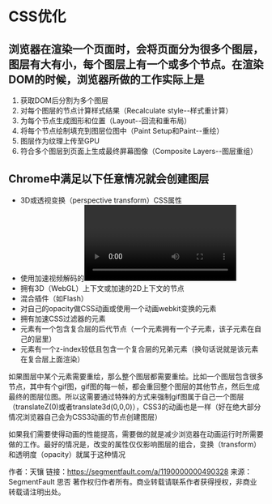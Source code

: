 # CSS优化

## 浏览器在渲染一个页面时，会将页面分为很多个图层，图层有大有小，每个图层上有一个或多个节点。在渲染DOM的时候，浏览器所做的工作实际上是

1. 获取DOM后分割为多个图层
2. 对每个图层的节点计算样式结果（Recalculate style--样式重计算）
3. 为每个节点生成图形和位置（Layout--回流和重布局）
4. 将每个节点绘制填充到图层位图中（Paint Setup和Paint--重绘）
5. 图层作为纹理上传至GPU
6. 符合多个图层到页面上生成最终屏幕图像（Composite Layers--图层重组）

## Chrome中满足以下任意情况就会创建图层

* 3D或透视变换（perspective transform）CSS属性
* 使用加速视频解码的<video>节点
* 拥有3D（WebGL）上下文或加速的2D上下文的<canvas>节点
* 混合插件（如Flash）
* 对自己的opacity做CSS动画或使用一个动画webkit变换的元素
* 拥有加速CSS过滤器的元素
* 元素有一个包含复合层的后代节点（一个元素拥有一个子元素，该子元素在自己的层里）
* 元素有一个z-index较低且包含一个复合层的兄弟元素（换句话说就是该元素在复合层上面渲染）

如果图层中某个元素需要重绘，那么整个图层都需要重绘。比如一个图层包含很多节点，其中有个gif图，gif图的每一帧，都会重回整个图层的其他节点，然后生成最终的图层位图。所以这需要通过特殊的方式来强制gif图属于自己一个图层（translateZ(0)或者translate3d(0,0,0)），CSS3的动画也是一样（好在绝大部分情况浏览器自己会为CSS3动画的节点创建图层）

如果我们需要使得动画的性能提高，需要做的就是减少浏览器在动画运行时所需要做的工作。最好的情况是，改变的属性仅仅影响图层的组合，变换（transform）和透明度（opacity）就属于这种情况

作者：天镶
链接：https://segmentfault.com/a/1190000000490328
来源：SegmentFault 思否
著作权归作者所有。商业转载请联系作者获得授权，非商业转载请注明出处。

